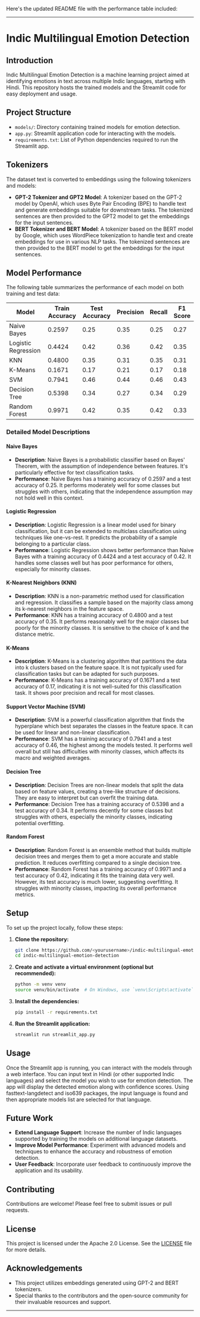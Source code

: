 Here's the updated README file with the performance table included:

---

# Indic Multilingual Emotion Detection

## Introduction

Indic Multilingual Emotion Detection is a machine learning project aimed at identifying emotions in text across multiple Indic languages, starting with Hindi. This repository hosts the trained models and the Streamlit code for easy deployment and usage.

## Project Structure

- `models/`: Directory containing trained models for emotion detection.
- `app.py`: Streamlit application code for interacting with the models.
- `requirements.txt`: List of Python dependencies required to run the Streamlit app.

## Tokenizers

The dataset text is converted to embeddings using the following tokenizers and models:

- **GPT-2 Tokenizer and GPT2 Model**: A tokenizer based on the GPT-2 model by OpenAI, which uses Byte Pair Encoding (BPE) to handle text and generate embeddings suitable for downstream tasks. The tokenized sentences are then provided to the GPT2 model to get the embeddings for the input sentences.
- **BERT Tokenizer and BERT Model**: A tokenizer based on the BERT model by Google, which uses WordPiece tokenization to handle text and create embeddings for use in various NLP tasks. The tokenized sentences are then provided to the BERT model to get the embeddings for the input sentences.

## Model Performance

The following table summarizes the performance of each model on both training and test data:

| Model               | Train Accuracy | Test Accuracy | Precision | Recall | F1 Score |
|---------------------|----------------|---------------|-----------|--------|----------|
| Naive Bayes         | 0.2597         | 0.25          | 0.35      | 0.25   | 0.27     |
| Logistic Regression | 0.4424         | 0.42          | 0.36      | 0.42   | 0.35     |
| KNN                 | 0.4800         | 0.35          | 0.31      | 0.35   | 0.31     |
| K-Means             | 0.1671         | 0.17          | 0.21      | 0.17   | 0.18     |
| SVM                 | 0.7941         | 0.46          | 0.44      | 0.46   | 0.43     |
| Decision Tree       | 0.5398         | 0.34          | 0.27      | 0.34   | 0.29     |
| Random Forest       | 0.9971         | 0.42          | 0.35      | 0.42   | 0.33     |

### Detailed Model Descriptions

#### Naive Bayes
- **Description**: Naive Bayes is a probabilistic classifier based on Bayes' Theorem, with the assumption of independence between features. It's particularly effective for text classification tasks.
- **Performance**: Naive Bayes has a training accuracy of 0.2597 and a test accuracy of 0.25. It performs moderately well for some classes but struggles with others, indicating that the independence assumption may not hold well in this context.

#### Logistic Regression
- **Description**: Logistic Regression is a linear model used for binary classification, but it can be extended to multiclass classification using techniques like one-vs-rest. It predicts the probability of a sample belonging to a particular class.
- **Performance**: Logistic Regression shows better performance than Naive Bayes with a training accuracy of 0.4424 and a test accuracy of 0.42. It handles some classes well but has poor performance for others, especially for minority classes.

#### K-Nearest Neighbors (KNN)
- **Description**: KNN is a non-parametric method used for classification and regression. It classifies a sample based on the majority class among its k-nearest neighbors in the feature space.
- **Performance**: KNN has a training accuracy of 0.4800 and a test accuracy of 0.35. It performs reasonably well for the major classes but poorly for the minority classes. It is sensitive to the choice of k and the distance metric.

#### K-Means
- **Description**: K-Means is a clustering algorithm that partitions the data into k clusters based on the feature space. It is not typically used for classification tasks but can be adapted for such purposes.
- **Performance**: K-Means has a training accuracy of 0.1671 and a test accuracy of 0.17, indicating it is not well-suited for this classification task. It shows poor precision and recall for most classes.

#### Support Vector Machine (SVM)
- **Description**: SVM is a powerful classification algorithm that finds the hyperplane which best separates the classes in the feature space. It can be used for linear and non-linear classification.
- **Performance**: SVM has a training accuracy of 0.7941 and a test accuracy of 0.46, the highest among the models tested. It performs well overall but still has difficulties with minority classes, which affects its macro and weighted averages.

#### Decision Tree
- **Description**: Decision Trees are non-linear models that split the data based on feature values, creating a tree-like structure of decisions. They are easy to interpret but can overfit the training data.
- **Performance**: Decision Tree has a training accuracy of 0.5398 and a test accuracy of 0.34. It performs decently for some classes but struggles with others, especially the minority classes, indicating potential overfitting.

#### Random Forest
- **Description**: Random Forest is an ensemble method that builds multiple decision trees and merges them to get a more accurate and stable prediction. It reduces overfitting compared to a single decision tree.
- **Performance**: Random Forest has a training accuracy of 0.9971 and a test accuracy of 0.42, indicating it fits the training data very well. However, its test accuracy is much lower, suggesting overfitting. It struggles with minority classes, impacting its overall performance metrics.

## Setup

To set up the project locally, follow these steps:

1. **Clone the repository:**
   ```sh
   git clone https://github.com/<yourusername>/indic-multilingual-emotion-detection.git
   cd indic-multilingual-emotion-detection
   ```

2. **Create and activate a virtual environment (optional but recommended):**
   ```sh
   python -m venv venv
   source venv/bin/activate  # On Windows, use `venv\Scripts\activate`
   ```

3. **Install the dependencies:**
   ```sh
   pip install -r requirements.txt
   ```

4. **Run the Streamlit application:**
   ```sh
   streamlit run streamlit_app.py
   ```

## Usage

Once the Streamlit app is running, you can interact with the models through a web interface. You can input text in Hindi (or other supported Indic languages) and select the model you wish to use for emotion detection. The app will display the detected emotion along with confidence scores. Using fasttext-langdetect and iso639 packages, the input language is found and then appropriate models list are selected for that language.  

<!-- ## Example

![Streamlit App Screenshot](screenshot.png)  # Add a screenshot of your Streamlit app here -->

## Future Work

- **Extend Language Support**: Increase the number of Indic languages supported by training the models on additional language datasets.
- **Improve Model Performance**: Experiment with advanced models and techniques to enhance the accuracy and robustness of emotion detection.
- **User Feedback**: Incorporate user feedback to continuously improve the application and its usability.

## Contributing

Contributions are welcome! Please feel free to submit issues or pull requests.

## License

This project is licensed under the Apache 2.0 License. See the [LICENSE](LICENSE) file for more details.

## Acknowledgements

- This project utilizes embeddings generated using GPT-2 and BERT tokenizers.
- Special thanks to the contributors and the open-source community for their invaluable resources and support.

---
